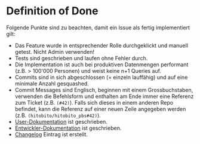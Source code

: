 # Definition of Done

Folgende Punkte sind zu beachten, damit ein Issue als fertig implementiert gilt:

- Das Feature wurde in entsprechender Rolle durchgeklickt und manuell getest. Nicht Admin verwenden!
- Tests sind geschrieben und laufen ohne Fehler durch.
- Die Implementation ist auch bei produktiven Datenmengen performant (z.B. > 100'000 Personen) und weist keine n+1 Queries auf.
- Commits sind in sich abgeschlossen (= einzeln lauffähig) und auf eine minimale Anzahl gesquashed.
- Commit Messages sind Englisch, beginnen mit einem Grossbuchstaben, verwenden die Befehlsform und enthalten am Ende immer eine Referenz zum Ticket (z.B. `(#42)`). Falls sich dieses in einem anderen Repo befindet, kann die Referenz auf einer neuen Zeile angegeben werden (z.B. `(hitobito/hitobito_pbs#42)`).
- [User-Dokumentation](https://hitobito.readthedocs.io/de/latest/) ist geschrieben.
- [Entwickler-Dokumentation](https://github.com/hitobito/hitobito/tree/master/doc) ist geschrieben.
- [Changelog](../../../CHANGELOG.md) Eintrag ist erstellt.
